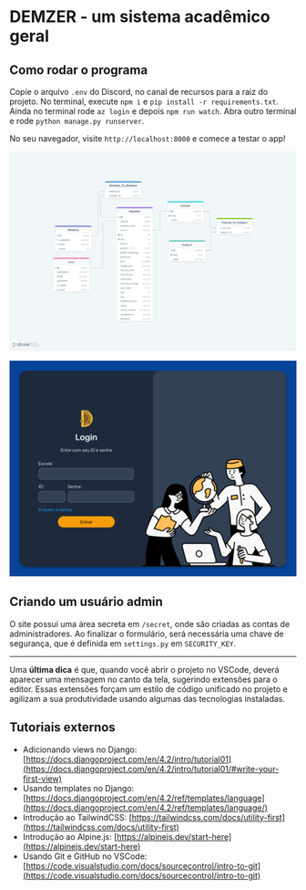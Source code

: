 # DEMZER - um sistema acadêmico geral

## Como rodar o programa

Copie o arquivo `.env` do Discord, no canal de recursos para a raiz do projeto.
No terminal, execute `npm i` e `pip install -r requirements.txt`.
Ainda no terminal rode `az login` e depois `npm run watch`. Abra outro terminal e rode `python manage.py runserver`.

No seu navegador, visite `http://localhost:8000` e comece a testar o app!

![diagrama conceitual da base de dados](assets/db-diagram.png)

![tela de login](assets/login-screenshot.png)

## Criando um usuário admin

O site possui uma área secreta em `/secret`, onde são criadas as contas de administradores. Ao finalizar o formulário, será necessária uma chave de segurança, que é definida em `settings.py` em `SECURITY_KEY`.

---

Uma **última dica** é que, quando você abrir o projeto no VSCode, deverá aparecer uma mensagem no canto da tela, sugerindo extensões para o editor. Essas extensões forçam um estilo de código unificado no projeto e agilizam a sua produtividade usando algumas das tecnologias instaladas.

## Tutoriais externos

- Adicionando views no Django: [https://docs.djangoproject.com/en/4.2/intro/tutorial01](https://docs.djangoproject.com/en/4.2/intro/tutorial01/#write-your-first-view)
- Usando templates no Django: [https://docs.djangoproject.com/en/4.2/ref/templates/language](https://docs.djangoproject.com/en/4.2/ref/templates/language/)
- Introdução ao TailwindCSS: [https://tailwindcss.com/docs/utility-first](https://tailwindcss.com/docs/utility-first)
- Introdução ao Alpine.js: [https://alpinejs.dev/start-here](https://alpinejs.dev/start-here)
- Usando Git e GitHub no VSCode: [https://code.visualstudio.com/docs/sourcecontrol/intro-to-git](https://code.visualstudio.com/docs/sourcecontrol/intro-to-git)
